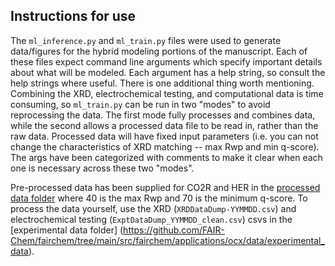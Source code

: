 ## Instructions for use

The `ml_inference.py` and `ml_train.py` files were used to generate data/figures for the hybrid modeling portions of the manuscript. Each of these files expect command line arguments which specify important details about what will be modeled. Each argument has a help string, so consult the help strings where useful. There is one additional thing worth mentioning. Combining the XRD, electrochemical testing, and computational data is time consuming, so `ml_train.py` can be run in two "modes" to avoid reprocessing the data. The first mode fully processes and combines data, while the second allows a processed data file to be read in, rather than the raw data. Processed data will have fixed input parameters (i.e. you can not change the characteristics of XRD matching -- max Rwp and min q-score). The args have been categorized with comments to make it clear when each one is necessary across these two "modes".

Pre-processed data has been supplied for CO2R and HER in the [processed data folder](https://github.com/FAIR-Chem/fairchem/tree/main/src/fairchem/applications/ocx/data/processed_data) where 40 is the max Rwp and 70 is the minimum q-score. To process the data yourself, use the XRD (`XRDDataDump-YYMMDD.csv`) and electrochemical testing (`ExptDataDump_YYMMDD_clean.csv`) csvs in the [experimental data folder] (https://github.com/FAIR-Chem/fairchem/tree/main/src/fairchem/applications/ocx/data/experimental_data).
